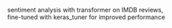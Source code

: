 sentiment analysis with transformer on IMDB reviews,   
fine-tuned with keras_tuner for improved performance

